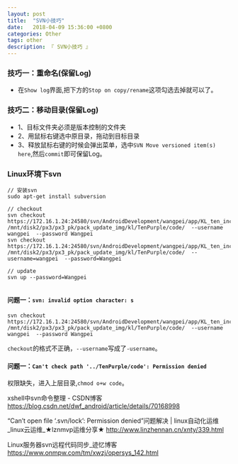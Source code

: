 ```yaml
---
layout: post
title:  "SVN小技巧"
date:   2018-04-09 15:36:00 +0800
categories: Other
tags: other
description: 『 SVN小技巧 』
---
```


### 技巧一：**重命名(保留Log)**

* 在`Show log`界面,把下方的`Stop on copy/rename`这项勾选去掉就可以了。
    
### 技巧二：**移动目录(保留Log)**

* 1、目标文件夹必须是版本控制的文件夹
* 2、用鼠标右键选中原目录，拖动到目标目录
* 3、释放鼠标右键的时候会弹出菜单，选中`SVN Move versioned item(s) here`,然后`commit`即可保留Log。

### **Linux环境下svn**
```
// 安装svn
sudo apt-get install subversion

// checkout
svn checkout https://172.16.1.24:24580/svn/AndroidDevelopment/wangpei/app/KL_ten_inch/FileService/ /mnt/disk2/px3/px3_pk/pack_update_img/kl/TenPurple/code/  --username wangpei  --password Wangpei
svn checkout https://172.16.1.24:24580/svn/AndroidDevelopment/wangpei/app/KL_ten_inch/FileService/ /mnt/disk2/px3/px3_pk/pack_update_img/kl/TenPurple/code/  --username=wangpei  --password=Wangpei

// update
svn up --password=Wangpei


```

#### 问题一：`svn: invalid option character: s`
```
svn checkout https://172.16.1.24:24580/svn/AndroidDevelopment/wangpei/app/KL_ten_inch/FileService/ /mnt/disk2/px3/px3_pk/pack_update_img/kl/TenPurple/code/  --username wangpei  --password Wangpei
```
`checkout`的格式不正确，`--username`写成了`-username`。

#### 问题一：`Can't check path '../TenPurple/code': Permission denied`

权限缺失，进入上层目录,`chmod o+w code`。







xshell中svn命令整理 - CSDN博客
https://blog.csdn.net/dwf_android/article/details/70168998

“Can’t open file ‘.svn/lock’: Permission denied”问题解决 | linux自动化运维_linux云运维_★lznmvp运维分享★
http://www.linzhennan.cn/xnty/339.html

Linux服务器svn远程代码同步_迹忆博客
https://www.onmpw.com/tm/xwzj/opersys_142.html